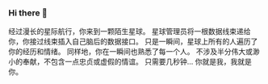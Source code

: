 ### Hi there 👋

经过漫长的星际航行，你来到一颗陌生星球。 
星球管理员将一根数据线束递给你，你接过线束插入自己脑后的数据接口。 
只是一瞬间，星球上所有的人遍历了你的经历和情绪。 
同样地，你在一瞬间也熟悉了每一个人。 
不涉及半分伟大或渺小的奉献，不包含一点忠贞或虚假的情谊。 
只需要几秒钟... 
你就是我，我就是你。

